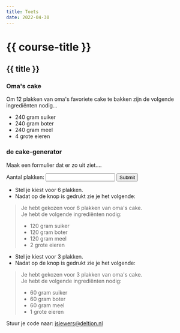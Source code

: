 ```yaml
---
title: Toets
date: 2022-04-30
---
```


# {{ course-title }}

## {{ title }}

### Oma's cake

Om 12 plakken van oma's favoriete cake te bakken zijn de volgende ingrediënten nodig...
* 240 gram suiker
* 240 gram boter
* 240 gram meel
* 4 grote eieren

### de cake-generator
Maak een formulier dat er zo uit ziet....
<div class="html">
<form>
    Aantal plakken: <input type="number" name="aantal">
    <input type="submit">
</form>
</div>

* Stel je kiest voor 6 plakken.  
* Nadat op de knop is gedrukt zie je het volgende:

> Je hebt gekozen voor 6 plakken van oma's cake.  
> Je hebt de volgende ingrediënten nodig:
> * 120 gram suiker
> * 120 gram boter
> * 120 gram meel
> * 2 grote eieren

* Stel je kiest voor 3 plakken.  
* Nadat op de knop is gedrukt zie je het volgende:

> Je hebt gekozen voor 3 plakken van oma's cake.  
> Je hebt de volgende ingrediënten nodig:
> * 60 gram suiker
> * 60 gram boter
> * 60 gram meel
> * 1 grote eieren

Stuur je code naar: jsiewers@deltion.nl